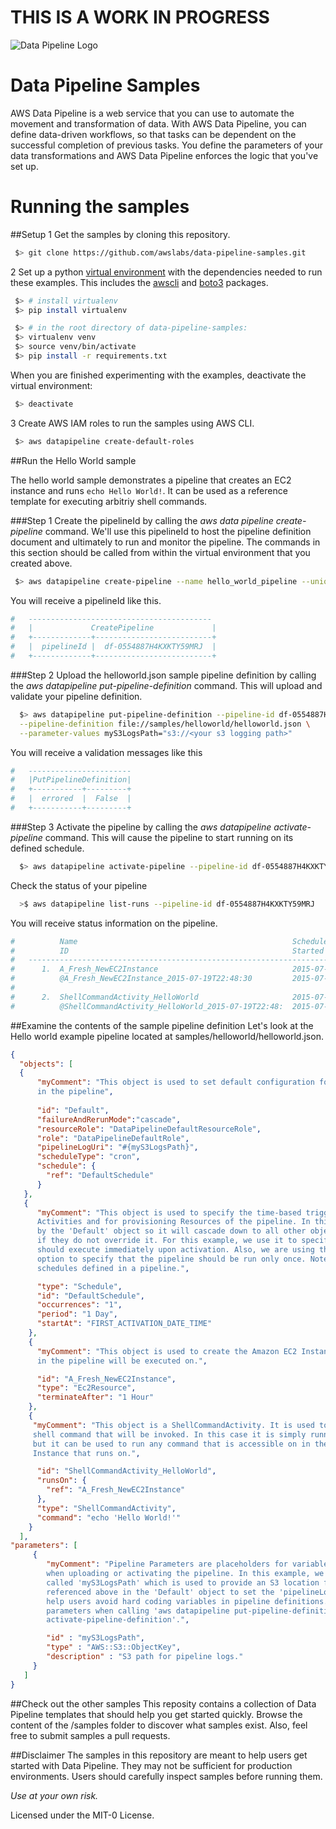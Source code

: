 THIS IS A WORK IN PROGRESS
=====================

![Data Pipeline Logo](https://raw.githubusercontent.com/awslabs/data-pipeline-samples/master/setup/logo/datapipelinelogo.jpeg)

Data Pipeline Samples
=====================
AWS Data Pipeline is a web service that you can use to automate the movement and transformation of data. With AWS Data Pipeline, you can define data-driven workflows, so that tasks can be dependent on the successful completion of previous tasks. You define the parameters of your data transformations and AWS Data Pipeline enforces the logic that you've set up.


# Running the samples
##Setup
1 Get the samples by cloning this repository. 
```sh
 $> git clone https://github.com/awslabs/data-pipeline-samples.git
```

2 Set up a python [virtual environment](http://docs.python-guide.org/en/latest/dev/virtualenvs/) with the dependencies needed to run these examples. This includes the [awscli](https://github.com/aws/aws-cli) and [boto3](https://github.com/boto/boto3) packages.

```sh
 $> # install virtualenv
 $> pip install virtualenv

 $> # in the root directory of data-pipeline-samples:
 $> virtualenv venv
 $> source venv/bin/activate
 $> pip install -r requirements.txt
```

When you are finished experimenting with the examples, deactivate the virtual environment:

```sh
 $> deactivate
```

3 Create AWS IAM roles to run the samples using AWS CLI.

```sh
 $> aws datapipeline create-default-roles 
```

##Run the Hello World sample

The hello world sample demonstrates a pipeline that creates an EC2 instance and runs `echo Hello World!`. It can be used as a reference template for executing arbitriy shell commands.  

###Step 1
Create the pipelineId by calling the *aws data pipeline create-pipeline* command. We'll use this pipelineId to host the pipeline definition document and ultimately to run and monitor the pipeline. The commands in this section should be called from within the virtual environment that you created above.

```sh
 $> aws datapipeline create-pipeline --name hello_world_pipeline --unique-id hello_world_pipeline 
```

You will receive a pipelineId like this. 
```sh
#   -----------------------------------------
#   |             CreatePipeline             |
#   +-------------+--------------------------+
#   |  pipelineId |  df-0554887H4KXKTY59MRJ  |
#   +-------------+--------------------------+
```

###Step 2
Upload the helloworld.json sample pipeline definition by calling the *aws datapipeline put-pipeline-definition* command. This will upload and validate your pipeline definition. 

```sh
  $> aws datapipeline put-pipeline-definition --pipeline-id df-0554887H4KXKTY59MRJ \
  --pipeline-definition file://samples/helloworld/helloworld.json \
  --parameter-values myS3LogsPath="s3://<your s3 logging path>"
```

You will receive a validation messages like this
```sh
#   ----------------------- 
#   |PutPipelineDefinition|
#   +-----------+---------+
#   |  errored  |  False  |
#   +-----------+---------+
```
###Step 3
Activate the pipeline by calling the *aws datapipeline activate-pipeline* command. This will cause the pipeline to start running on its defined schedule. 

```sh
  $> aws datapipeline activate-pipeline --pipeline-id df-0554887H4KXKTY59MRJ
```

Check the status of your pipeline 
```sh
  >$ aws datapipeline list-runs --pipeline-id df-0554887H4KXKTY59MRJ
```

You will receive status information on the pipeline.  
```sh
#          Name                                                Scheduled Start      Status
#          ID                                                  Started              Ended
#   ---------------------------------------------------------------------------------------------------
#      1.  A_Fresh_NewEC2Instance                              2015-07-19T22:48:30  RUNNING
#          @A_Fresh_NewEC2Instance_2015-07-19T22:48:30         2015-07-19T22:48:35
#   
#      2.  ShellCommandActivity_HelloWorld                     2015-07-19T22:48:30  WAITING_FOR_RUNNER
#          @ShellCommandActivity_HelloWorld_2015-07-19T22:48:  2015-07-19T22:48:34

```
##Examine the contents of the sample pipeline definition 
Let's look at the Hello world example pipeline located at samples/helloworld/helloworld.json. 

```json
{
  "objects": [
  { 
      "myComment": "This object is used to set default configuration for objects 
      in the pipeline",
      
      "id": "Default",
      "failureAndRerunMode":"cascade",
      "resourceRole": "DataPipelineDefaultResourceRole",
      "role": "DataPipelineDefaultRole",
      "pipelineLogUri": "#{myS3LogsPath}",
      "scheduleType": "cron",
      "schedule": {
        "ref": "DefaultSchedule"
      }
   },
   {
      "myComment": "This object is used to specify the time-based trigger for executing 
      Activities and for provisioning Resources of the pipeline. In this case it is used 
      by the 'Default' object so it will cascade down to all other objects in the pipeline 
      if they do not override it. For this example, we use it to specify that our pipeline 
      should execute immediately upon activation. Also, we are using the 'occurrences' 
      option to specify that the pipeline should be run only once. Note: You can have multiple 
      schedules defined in a pipeline.",

      "type": "Schedule",
      "id": "DefaultSchedule",
      "occurrences": "1",
      "period": "1 Day",
      "startAt": "FIRST_ACTIVATION_DATE_TIME"
    },
    { 
      "myComment": "This object is used to create the Amazon EC2 Instance that activities 
      in the pipeline will be executed on.",

      "id": "A_Fresh_NewEC2Instance",
      "type": "Ec2Resource",
      "terminateAfter": "1 Hour"
    },
    {
     "myComment": "This object is a ShellCommandActivity. It is used to specify the linux 
     shell command that will be invoked. In this case it is simply running the 'echo' command, 
     but it can be used to run any command that is accessible on in the commandline shell of the 
     Instance that runs on.",

      "id": "ShellCommandActivity_HelloWorld",
      "runsOn": {
        "ref": "A_Fresh_NewEC2Instance"
      },
      "type": "ShellCommandActivity",
      "command": "echo 'Hello World!'"
    }
  ],
"parameters": [
     {
        "myComment": "Pipeline Parameters are placeholders for variables that a user can specify 
        when uploading or activating the pipeline. In this example, we create a Parameter 
        called 'myS3LogsPath' which is used to provide an S3 location for output logs. It is 
        referenced above in the 'Default' object to set the 'pipelineLogUri' value. Parameters 
        help users avoid hard coding variables in pipeline definitions. Users can supply these 
        parameters when calling 'aws datapipeline put-pipeline-definition' or 'aws datapipeline
        activate-pipeline-definition'.",

        "id" : "myS3LogsPath",
        "type" : "AWS::S3::ObjectKey",
        "description" : "S3 path for pipeline logs."
     }
   ]
}
```

##Check out the other samples
This reposity contains a collection of Data Pipeline templates that should help you get started quickly. Browse the content of the /samples folder to discover what samples exist. Also, feel free to submit samples a pull requests.  




##Disclaimer
The samples in this repository are meant to help users get started with Data Pipeline. They may not be sufficient for production environments. Users should carefully inspect samples before running them.

_Use at your own risk._

Licensed under the MIT-0 License.
